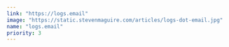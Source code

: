 ```yaml
---
link: "https://logs.email"
image: "https://static.stevenmaguire.com/articles/logs-dot-email.jpg"
name: "logs.email"
priority: 3
---
```

